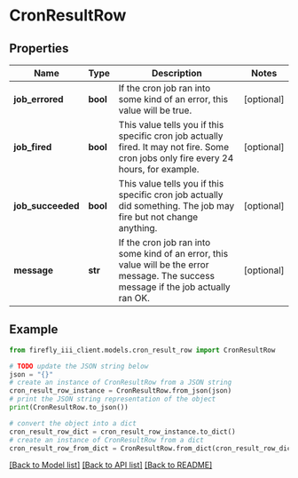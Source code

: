 # CronResultRow


## Properties

Name | Type | Description | Notes
------------ | ------------- | ------------- | -------------
**job_errored** | **bool** | If the cron job ran into some kind of an error, this value will be true. | [optional] 
**job_fired** | **bool** | This value tells you if this specific cron job actually fired. It may not fire. Some cron jobs only fire every 24 hours, for example.  | [optional] 
**job_succeeded** | **bool** | This value tells you if this specific cron job actually did something. The job may fire but not change anything.  | [optional] 
**message** | **str** | If the cron job ran into some kind of an error, this value will be the error message. The success message if the job actually ran OK.  | [optional] 

## Example

```python
from firefly_iii_client.models.cron_result_row import CronResultRow

# TODO update the JSON string below
json = "{}"
# create an instance of CronResultRow from a JSON string
cron_result_row_instance = CronResultRow.from_json(json)
# print the JSON string representation of the object
print(CronResultRow.to_json())

# convert the object into a dict
cron_result_row_dict = cron_result_row_instance.to_dict()
# create an instance of CronResultRow from a dict
cron_result_row_from_dict = CronResultRow.from_dict(cron_result_row_dict)
```
[[Back to Model list]](../README.md#documentation-for-models) [[Back to API list]](../README.md#documentation-for-api-endpoints) [[Back to README]](../README.md)


